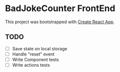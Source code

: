 # BadJokeCounter FrontEnd

This project was bootstrapped with [Create React App](https://github.com/facebookincubator/create-react-app).

## TODO
- [ ] Save state on local storage
- [ ] Handle "reset" event
- [ ] Write Component tests
- [ ] Write actions tests
